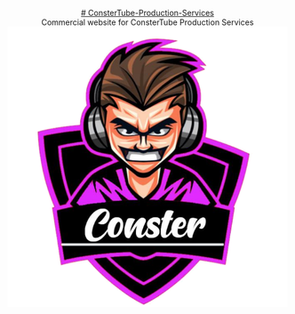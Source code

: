 <p align="center"><a href="http://ariesplaysnation.com"># ConsterTube-Production-Services</a><br/>
Commercial website for ConsterTube Production Services

<img src="https://github.com/AriesPlaysNation/ConsterTube-Production-Services/blob/master/img/logoFinal.png" />
</p>